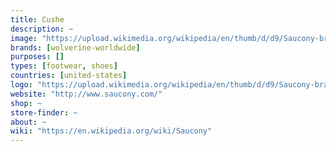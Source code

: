 ```yaml
---
title: Cushe
description: ~
image: "https://upload.wikimedia.org/wikipedia/en/thumb/d/d9/Saucony-brand.svg/221px-Saucony-brand.svg.png"
brands: [wolverine-worldwide]
purposes: []
types: [footwear, shoes]
countries: [united-states]
logo: "https://upload.wikimedia.org/wikipedia/en/thumb/d/d9/Saucony-brand.svg/221px-Saucony-brand.svg.png"
website: "http://www.saucony.com/"
shop: ~
store-finder: ~
about: ~
wiki: "https://en.wikipedia.org/wiki/Saucony"
---
```

